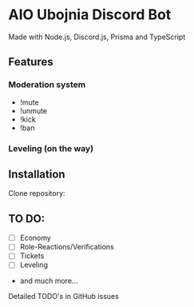 # AIO Ubojnia Discord Bot
Made with Node.js, Discord.js, Prisma and TypeScript

## Features
### Moderation system
- !mute
- !unmute
- !kick
- !ban
### Leveling (on the way)

## Installation
Clone repository:


## TO DO:
- [ ] Economy
- [ ] Role-Reactions/Verifications
- [ ] Tickets
- [ ] Leveling
- and much more...

Detailed TODO's in GitHub issues